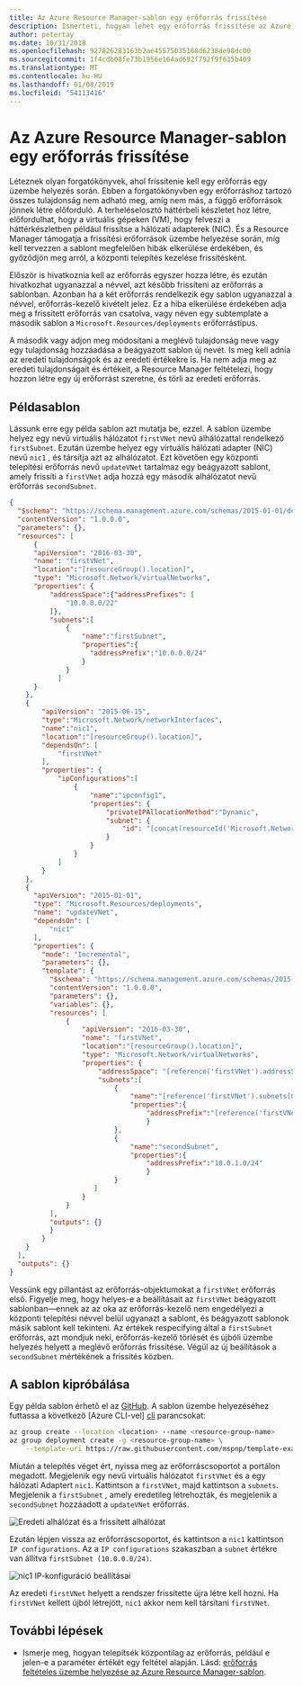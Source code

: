 ```yaml
---
title: Az Azure Resource Manager-sablon egy erőforrás frissítése
description: Ismerteti, hogyan lehet egy erőforrás frissítése az Azure Resource Manager-sablonok bővítése.
author: petertay
ms.date: 10/31/2018
ms.openlocfilehash: 927826283163b2ae45575035168d6238de98dc00
ms.sourcegitcommit: 1f4cdb08fe73b1956e164ad692f792f9f635b409
ms.translationtype: MT
ms.contentlocale: hu-HU
ms.lasthandoff: 01/08/2019
ms.locfileid: "54113416"
---
```

# <a name="update-a-resource-in-an-azure-resource-manager-template"></a>Az Azure Resource Manager-sablon egy erőforrás frissítése

Léteznek olyan forgatókönyvek, ahol frissítenie kell egy erőforrás egy üzembe helyezés során. Ebben a forgatókönyvben egy erőforráshoz tartozó összes tulajdonság nem adható meg, amíg nem más, a függő erőforrások jönnek létre előforduló. A terheléselosztó háttérbeli készletet hoz létre, előfordulhat, hogy a virtuális gépeken (VM), hogy felveszi a háttérkészletben például frissítse a hálózati adapterek (NIC). És a Resource Manager támogatja a frissítési erőforrások üzembe helyezése során, míg kell tervezzen a sablont megfelelően hibák elkerülése érdekében, és győződjön meg arról, a központi telepítés kezelése frissítésként.

Először is hivatkoznia kell az erőforrás egyszer hozza létre, és ezután hivatkozhat ugyanazzal a névvel, azt később frissíteni az erőforrás a sablonban. Azonban ha a két erőforrás rendelkezik egy sablon ugyanazzal a névvel, erőforrás-kezelő kivételt jelez. Ez a hiba elkerülése érdekében adja meg a frissített erőforrás van csatolva, vagy néven egy subtemplate a második sablon a `Microsoft.Resources/deployments` erőforrástípus.

A második vagy adjon meg módosítani a meglévő tulajdonság neve vagy egy tulajdonság hozzáadása a beágyazott sablon új nevét. Is meg kell adnia az eredeti tulajdonságok és az eredeti értékekre is. Ha nem adja meg az eredeti tulajdonságait és értékeit, a Resource Manager feltételezi, hogy hozzon létre egy új erőforrást szeretne, és törli az eredeti erőforrás.

## <a name="example-template"></a>Példasablon

Lássunk erre egy példa sablon azt mutatja be, ezzel. A sablon üzembe helyez egy nevű virtuális hálózatot `firstVNet` nevű alhálózattal rendelkező `firstSubnet`. Ezután üzembe helyez egy virtuális hálózati adapter (NIC) nevű `nic1` , és társítja azt az alhálózatot. Ezt követően egy központi telepítési erőforrás nevű `updateVNet` tartalmaz egy beágyazott sablont, amely frissíti a `firstVNet` adja hozzá egy második alhálózatot nevű erőforrás `secondSubnet`.

```json
{
  "$schema": "https://schema.management.azure.com/schemas/2015-01-01/deploymentTemplate.json#",
  "contentVersion": "1.0.0.0",
  "parameters": {},
  "resources": [
      {
      "apiVersion": "2016-03-30",
      "name": "firstVNet",
      "location":"[resourceGroup().location]",
      "type": "Microsoft.Network/virtualNetworks",
      "properties": {
          "addressSpace":{"addressPrefixes": [
              "10.0.0.0/22"
          ]},
          "subnets":[
              {
                  "name":"firstSubnet",
                  "properties":{
                    "addressPrefix":"10.0.0.0/24"
                  }
              }
            ]
      }
    },
    {
        "apiVersion": "2015-06-15",
        "type":"Microsoft.Network/networkInterfaces",
        "name":"nic1",
        "location":"[resourceGroup().location]",
        "dependsOn": [
            "firstVNet"
        ],
        "properties": {
            "ipConfigurations":[
                {
                    "name":"ipconfig1",
                    "properties": {
                        "privateIPAllocationMethod":"Dynamic",
                        "subnet": {
                            "id": "[concat(resourceId('Microsoft.Network/virtualNetworks','firstVNet'),'/subnets/firstSubnet')]"
                        }
                    }
                }
            ]
        }
    },
    {
      "apiVersion": "2015-01-01",
      "type": "Microsoft.Resources/deployments",
      "name": "updateVNet",
      "dependsOn": [
          "nic1"
      ],
      "properties": {
        "mode": "Incremental",
        "parameters": {},
        "template": {
          "$schema": "https://schema.management.azure.com/schemas/2015-01-01/deploymentTemplate.json#",
          "contentVersion": "1.0.0.0",
          "parameters": {},
          "variables": {},
          "resources": [
              {
                  "apiVersion": "2016-03-30",
                  "name": "firstVNet",
                  "location":"[resourceGroup().location]",
                  "type": "Microsoft.Network/virtualNetworks",
                  "properties": {
                      "addressSpace": "[reference('firstVNet').addressSpace]",
                      "subnets":[
                          {
                              "name":"[reference('firstVNet').subnets[0].name]",
                              "properties":{
                                  "addressPrefix":"[reference('firstVNet').subnets[0].properties.addressPrefix]"
                                  }
                          },
                          {
                              "name":"secondSubnet",
                              "properties":{
                                  "addressPrefix":"10.0.1.0/24"
                                  }
                          }
                     ]
                  }
              }
          ],
          "outputs": {}
          }
        }
    }
  ],
  "outputs": {}
}
```

Vessünk egy pillantást az erőforrás-objektumokat a `firstVNet` erőforrás első. Figyelje meg, hogy helyes-e a beállításait az `firstVNet` beágyazott sablonban&mdash;ennek az az oka az erőforrás-kezelő nem engedélyezi a központi telepítési névvel belül ugyanazt a sablont, és beágyazott sablonok másik sablont kell tekinteni. Az értékek respecifying által a `firstSubnet` erőforrás, azt mondjuk neki, erőforrás-kezelő törlését és újbóli üzembe helyezés helyett a meglévő erőforrás frissítése. Végül az új beállítások a `secondSubnet` mértékének a frissítés közben.

## <a name="try-the-template"></a>A sablon kipróbálása

Egy példa sablon érhető el az [GitHub][github]. A sablon üzembe helyezéséhez futtassa a következő [Azure CLI-vel] [ cli] parancsokat:

```bash
az group create --location <location> --name <resource-group-name>
az group deployment create -g <resource-group-name> \
    --template-uri https://raw.githubusercontent.com/mspnp/template-examples/master/example1-update/deploy.json
```

Miután a telepítés véget ért, nyissa meg az erőforráscsoportot a portálon megadott. Megjelenik egy nevű virtuális hálózatot `firstVNet` és a egy hálózati Adaptert `nic1`. Kattintson a `firstVNet`, majd kattintson a `subnets`. Megjelenik a `firstSubnet` , amely eredetileg létrehozták, és megjelenik a `secondSubnet` hozzáadott a `updateVNet` erőforrás.

![Eredeti alhálózat és a frissített alhálózat](../_images/firstVNet-subnets.png)

Ezután lépjen vissza az erőforráscsoportot, és kattintson a `nic1` kattintson `IP configurations`. Az a `IP configurations` szakaszban a `subnet` értékre van állítva `firstSubnet (10.0.0.0/24)`.

![nic1 IP-konfiguráció beállításai](../_images/nic1-ipconfigurations.png)

Az eredeti `firstVNet` helyett a rendszer frissítette újra létre kell hozni. Ha `firstVNet` kellett újból létrejött, `nic1` akkor nem kell társítani `firstVNet`.

## <a name="next-steps"></a>További lépések

* Ismerje meg, hogyan telepítsék központilag az erőforrás, például e jelen-e a paraméter értékét egy feltétel alapján. Lásd: [erőforrás feltételes üzembe helyezése az Azure Resource Manager-sablon](./conditional-deploy.md).

[cli]: /cli/azure/?view=azure-cli-latest
[github]: https://github.com/mspnp/template-examples

